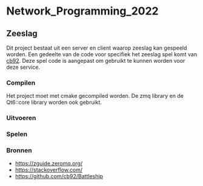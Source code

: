 # Network_Programming_2022

## Zeeslag

Dit project bestaat uit een server en client waarop zeeslag kan gespeeld worden. Een gedeelte van de code voor specifiek het zeeslag spel komt van [cb92](https://github.com/cb92/Battleship). Deze spel code is aangepast om gebruikt te kunnen worden voor deze service. 


### Compilen

Het project moet met cmake gecompiled worden. De zmq library en de Qt6::core library worden ook gebruikt. 

### Uitvoeren


### Spelen


### Bronnen
* https://zguide.zeromq.org/
* https://stackoverflow.com/
* https://github.com/cb92/Battleship
